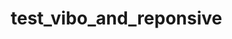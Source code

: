 # test_vibo_and_reponsive

<!DOCTYPE html>
<html lang="vn,en">
<head>
    <meta charset="utf-8">
    <meta name="viewport" content="width=device-width, initial-scale=1">
    <link href="https://fonts.googleapis.com/css?family=Open+Sans|Roboto+Condensed|Work+Sans&display=swap" rel="stylesheet">
    <title>Vibo</title>
    <style type="text/css">
        *{
            margin: 0;
            padding:0;
            border: 0;
            text-decoration: none;
            box-sizing: border-box;
        }

        .clearfix:after{
            content:' ';
            display: table;
            clear: both;
        }

        p.paragraphs{
            font-size: 14px;
            font-weight: normal;
            line-height: 27px;
        }

        h2.heading_2{
            font-size: 30px;
            font-weight: normal;
            font-family: 'Open Sans', sans-serif;
            line-height: 60px;
            color: #233148;
        }

        li{
            list-style: none;
        }

        #hero{
            height: 1000px;
            background: linear-gradient(to bottom, #0abdf2, #0ed0f0);
            background-image: url(image/ware.png), url(image/phone.png), url(image/BG.png);
            background-repeat: no-repeat, no-repeat, no-repeat;
            background-position: center bottom, center bottom -89px, center center;
            background-size: 101% auto, auto, cover;
        }
        /*Container*/
        div.container{
            max-width: 1170px;
            margin: 0px auto;
        }
        /*Header*/
        #hero #header{
            height: 50px;
            padding-top: 46px;
        }

        #hero #header >a{
            float: left;
        }

        #hero #header >ul{
            float: right;
        }

        #hero #header >ul >li{
            display: inline-block;
        }

        #hero #header ul li a{
            font-family: 'Roboto Condensed', sans-serif;
            display: block;
            color: white;
            font-size: 16px;
            line-height: 44px;
            padding:0 20px;
        }

        #hero #header ul li a:hover{
            text-decoration: underline;
        }
        /*Intro*/
        #hero #intro h1,
        #hero #intro h2{
            color: white;
        }

        #hero #intro h1{
            margin-top: 115px;
            text-align: center;
            font-size: 45px;
            line-height: 60px;
            padding: 0px 300px;
            font-family: 'Work Sans', sans-serif;
            font-weight: normal;
        }

        #hero #intro h2{
            text-align: center;
            font-family: 'Open Sans', sans-serif;
            font-weight: normal;
            font-size: 15px;
            line-height: 28px;
            padding:0px 300px;
            margin-top: 20px;
        }
        /*LINK*/
        #hero #link{
            text-align: center;
            margin-top: 58px;
        }

        #hero #link a{
            display: inline-block;
            height: 40px;
            line-height: 40px;
            color: #233148;
            padding: 0px 30px;
            border: 1px solid white;
            border-radius: 6px;
        }

        #hero #link a:first-child{
            background-color: white;
        }

        #hero #link a:nth-child(2){
            color: white;
        }
        /*App-datail*/
        #app-detail{
            background-color: #fafafc;
            padding-bottom: 144px;
        }

        #app-detail div.container >img{
            float: left;
            margin-left: 108px;
            margin-top: 284px;
        }

        #app-detail div.container > div{
            float: right;
            width: 800px;
            margin-top: 114px;
            position: relative;
        }

        #app-detail div.container > div > div{
            padding: 30px;
            width: 270px;
            background-color: white;
            box-shadow: /*Spread*/0px /*Disance*/6px /*Size*/9px rgba(35, 39, 47, 0.1);
            position: absolute;
        }

        #app-detail div.container > div > div:nth-child(1){
            left: 139px;
        }

        #app-detail div.container > div > div:nth-child(2){
            top: 97px;
            left: 469px;
        }

        #app-detail div.container > div > div:nth-child(3){
            top: 394px;
            left: 72px;
        }

        #app-detail div.container > div > div:nth-child(4){
            top: 518px;
            left: 442px;
        }

        #app-detail div.container > div > div > img{
            display: block;
            margin: 28px auto 15px auto;
        }

        #app-detail div.container > div > div h3{
            text-align: center;
            font-family: 'Roboto Condensed', sans-serif;
            font-size: 14px;
            font-weight: normal;
            line-height: 27px;
            color: #233148; 
            padding: 10px 0px;
        }

        #app-detail div.container > div > div p{
            text-align: center;
            color: #6a6d89;
        }
        /*STABLE*/
        #stable{
            padding: 110px 0px;
            height: 626px;
            background-color: white;
        }

        #stable div.container > div{
            width: 472px;
            float: left;
        }

        #stable div.container > div > h2{
            text-align: right;
            margin-bottom: 31px;/*(lấy khoảng cách h2 lineheight-fontsize(60-30=30/2=15),lấy khoảng cách p lineheight-fontsize(27-14=13/2=6),(15=6=21,rồi lấy khoảng cách đo đc =52,52-21=31))
*/      }

        #stable div.container > div > p{
            text-align: right;
            color: #6a6d89;
            margin-bottom: 52px;/*(lấy khoảng cách p lineheight-fontsize(27-14=13/2=6),đo tới cái div của a khoảng cách bằng 58, lấy 58-6=52)*/
        }

        #stable div.container > div > div{
            text-align: right;
        }

        #stable div.container > div > div > a{
            display: inline-block;
            padding: 0px 43px;
            font-size: 15px;
            font-weight: normal;
            height: 50px;
            line-height: 50px;
            background-color: #33d2fd;
            border-radius: 6px;
            color: white;
        }

        ul#stable-list{
            width: 570px;
            float: right;
        }

        ul#stable-list > li{
            margin-bottom: 20px;
            box-shadow: /*Spread*/0px /*Disance*/6px /*Size*/9px rgba(35, 39, 47, 0.1);
            min-height: 75px;
            transition: background-color 1s ease-in, height 0.5s ease-in;
        }

        ul#stable-list > li >a{
            display: block;
            height: 75px;
            line-height: 75px;
            /*background-color: white;*/
            color: #3e485a;
            padding-left: 90px;
            background-repeat: no-repeat;
            background-position: 32px center;
        }

        ul#stable-list  > li:nth-child(1) > a{
            background-image: url(image/icons/love.png);
        }

        ul#stable-list  > li:nth-child(2) > a{
            background-image: url(image/icons/mouse.png);
            background-position: 38px center;
        }

        ul#stable-list  > li:nth-child(3) > a{
            background-image: url(image/icons/briefcase.png);
        }

        ul#stable-list  > li:nth-child(4) > a{
            background-image: url(image/icons/pencil.png);
        }

        ul#stable-list > li > p {
            display: none;
            color: white;
            padding: 0px 90px 30px 90px;

        }

        ul#stable-list li:hover{
            background-color: #33d2fd;
        }

        ul#stable-list li:hover > p{
            display: block;

        }
        /*FREATURES*/
        #freatures{
            background-color: #fafafc;
            padding: 70px 0px;
        }

        #freatures div.container > img {
            float: left;
            display: block;
        }

        #freatures div.container > div {
            width: 470px;
            float: right;
        }

        #freatures div.container > div > h2{
            text-align: left;
            padding-left: 35px;
        }

        #freatures div.container > div  ul li{
            background: transparent url(image/icons/checked.png) no-repeat left center;
            padding-left: 35px;
            font-size: 15px;
            font-weight: normal;
            line-height: 45px;
            color: #233148;
        }

        #freatures div.container > div p{
            text-align: left;
            margin-top: 32px;
        }
        /*GET-APP*/
        #get-app {
            background: linear-gradient(to bottom, #0abdf2, #0ed0f0);
            background: url(image/BG.png) no-repeat center center;
            padding: 110px 0px;
            position: relative;
        }

        #get-app div.container > img{
            float: left;
            margin-left: 175px;
        }

        #get-app div.container > div#get-app-info{
            float: right;
            width: 470px;
            margin-right: 100px;
        }

        #get-app div.container > div#get-app-info >h2{
            text-align: left;
            color: #233148;
            font-family: 'Open Sans', sans-serif;
            font-size: 30px;
            font-weight: normal;
            line-height: 60px;
            margin-top: 155px;
            margin-bottom: 20px;
        }

        #get-app div.container > div#get-app-info >p{
            text-align: left;
            color: white;
            margin-bottom: 60px;
        }

        #get-app div.container > div#get-app-info div a{
            padding-right: 37px;
        }

        #get-app div.container a#get-app-btn{
            display: inline-block;
            text-align: center;
            background: linear-gradient( to bottom, #fc6573, #f8447b);
            width: 370px;
            height: 70px;
            text-transform: uppercase;
            font-size: 20px;
            font-weight: normal;
            line-height: 70px;
            color: white;
            position: absolute;
            bottom: -35px;
            left: 50%;
            margin-left: -185px;
            box-shadow: 0px 11px 29px rgba(225, 7, 95, 0.2)
        }
        /*LINKS*/
        #links{
            padding-top: 140px;
            padding-bottom: 40px;
        }

        #links div.container > div{
            float: left;
            width: 170px;
            margin-right: 32px;
        }

        #links div.container > div:first-child{
            margin-left: 200px;
        }

        #links div.container div h4{
            font-family: 'Open Sans', sans-serif;
            font-size: 15px;
            font-weight: normal;
            line-height: 27px;
            color: #233148;
            margin-bottom: 17px;
        }

        #links div.container > div ul li a{
            display: block;
            font-size: 14px;
            font-weight: normal;
            line-height: 27px;
            color: #6a6d89;
        }

        #links div.container > div ul li a:hover{
            color: black;
        }
        /*GET-IN-TOUCH*/
        #get-in-touch{
            padding-top: 40px;/*(dòng 396(uầy cái này hơi khó giải thích-tuy ở chung một div nhưng nó chia ra một khoảng trắng lớn(là 80px chỗ khoảng trắng).Nếu mà là một trang web khi các bạn scoll thì cái khoảng mà các bạn đặt mỗi cái 40px(bottom=40px-top=40px cho mỗi element)nó sẽ tạo ra một khoảng trắng 40px giúp cái elemet đó nhìn rõ hơn(nếu không chia 2 khoảng trắng or nếu các bạn đặt element trên or dưới là 80px thì khi trang web hoạt động, scoll trang nó sẽ gấy ra sự khó chịu cho người xem) ))*/
            padding-bottom: 87px;
        }

        #get-in-touch div.container h2{
            text-align: center;
            margin-bottom: 7px;

        }

        #get-in-touch div.container p{
            text-align: center;
            color: #6a6d89;
            margin-bottom: 68px;

        }

        #get-in-touch div.container form{
            text-align: center;
        }

        #get-in-touch div.container form > input{
            display: inline-block;
            width: 568px;
            height: 50px;
            background-color: #f6f7fb;
            border: none;
            font-size: 14px;
            padding: 0px 18px;
        }

        #get-in-touch div.container form > input:focus{/*(làm mất viền của input)*/
            outline: none;
        }

        #get-in-touch div.container form > button{
            display: inline-block;
            width: 170px;
            height: 50px;
            background-color: #33d2fd;
            color: #233148;
            font-size: 15px;
            font-weight: normal;
            line-height: 50px;
            border: none;
            cursor: pointer;
            margin-left: 32px;
        }
        /*FOOTER*/
        #footer{
            background-color: #233148;
        }

        #footer div.container p{
            float: left;
            font-size: 14px;
            line-height: 100px;
            color: white;
        }

        #footer div.container  ul{
            float: right;
        }

        #footer div.container  ul li{
            display: inline-block;
            line-height: 100px;
        }

        #footer div.container  ul li a{
            display: block;
            padding: 0 22px;
        }

        #footer div.container  ul li a:hover img{
            transform: scale(1);
            transition: transform 0.3s ease-in;
        }

        /*--RESPONSIVE--*/
        /*> 960px screen*/
        @media screen and (min-width: 960px) and (max-width: 1169px){
            .container{
                padding-left: 15px;
                padding-right: 15px;
            }
            /*HERO*/
            #hero #header > a{
                padding-left: 20px;
            }

            #hero #intro h1 {
                margin-top: 50px;
                text-align: center;
                font-size: 45px;
                line-height: 60px;
                font-family: 'Work Sans', sans-serif;
                font-weight: normal;
                padding: 0px;
            }
            /*APP_DETAIL*/
            #app-detail {
                background-color: #fafafc;
                padding-bottom: 210px;
            }

            #app-detail div.container >img {
                float: left;
                margin-left: 30px;
                margin-top: 70px;
            }

            #app-detail div.container > div {
                float: right;
                width: 555px;
                margin-top: 60px;
                position: relative;
            }

            #app-detail div.container > div > div {
                padding: 30px;
                width: 230px;
                background-color: white;
                box-shadow: /*Spread*/0px /*Disance*/6px /*Size*/9px rgba(35, 39, 47, 0.1);
                position: absolute;
            }

            #app-detail div.container > div > div:nth-child(1) {
                left: 0px;
                top: 0px;
            }

            #app-detail div.container > div > div:nth-child(2) {
                top: 69px;
                left: 279px;
            }

            #app-detail div.container > div > div:nth-child(3) {
                top: 377px;
                left: -42px;
            }

            #app-detail div.container > div > div:nth-child(4) {
                top: 450px;
                left: 313px;
            }
            /*STABLE*/
            #stable {
                padding: 80px 0px;
                height: 581px;
                background-color: white;
            }

            #stable div.container > div {
                width: 327px;
                float: left;
            }

            #stable div.container > div > h2 {
                text-align: center;
                margin-bottom: 31px;
            }

            #stable div.container > div > p {
                text-align: center;
                color: #6a6d89;
                margin-bottom: 52px;
            }

            #stable div.container > div > div {
                text-align: center;
            }

            ul#stable-list {
                width: 540px;
                float: right;
            }
            /*FREATURES*/
            #freatures div.container > img {
                float: left;
                display: block;
                height: 300px;
            }

            #freatures div.container > div {
                width: 420px;
                float: right;
            }
            /*GET-APP*/
            #get-app{
                padding-bottom: 110px;
            }

            #get-app div.container > img {
                float: left;
                margin-left: 15px;
            }

            #get-app div.container > div#get-app-info {
                float: right;
                width: 430px;
                margin-right: 100px;
            }
            /*LINKS*/
            #links div.container > div:first-child {
                margin-left: 117px;
            }

        }

        @media screen and (min-width: 768px) and (max-width: 959px){
            /*HERO*/
            #hero {
                height: 940px;
                background: linear-gradient(to bottom, #0abdf2, #0ed0f0);
                background-image: url(image/ware.png), url(image/phone.png), url(image/BG.png);
                background-repeat: no-repeat, no-repeat, no-repeat;
                background-position: center bottom, center bottom -89px, center center;
                background-size: 100% auto, auto, cover;
}

            #hero #header > a{
                padding-left: 20px;
            }

            #hero #intro h1 {
                margin-top: 60px;
                text-align: center;
                font-size: 45px;
                padding: 0px;
                line-height: 60px;
                font-family: 'Work Sans', sans-serif;
                font-weight: normal;
            }

            #hero #intro h2 {
                text-align: center;
                font-family: 'Open Sans', sans-serif;
                font-weight: normal;
                font-size: 15px;
                line-height: 28px;
                margin-top: 20px;
                padding: 0px;
            }
            /*APP-DETAIL*/
            #app-detail {
                background-color: #fafafc;
                padding-bottom: 560px;
            }

            #app-detail div.container >img {
                display: none;
            }

            #app-detail div.container > div {
                padding-top: 20px;
                position: relative;
                margin-top: 0px;
            }

            #app-detail div.container > div > div {
                padding: 10px;
                width: 520px;
                background-color: white;
                box-shadow: /*Spread*/0px /*Disance*/6px /*Size*/9px rgba(35, 39, 47, 0.1);
                position: absolute;
            }

            #app-detail div.container > div > div:nth-child(1) {
                left: 60px;
            }

            #app-detail div.container > div > div:nth-child(2) {
                top: 160px;
                left: 132px;
            }

            #app-detail div.container > div > div:nth-child(3) {
                top: 300px;
                left: 210px;
            }

            #app-detail div.container > div > div:nth-child(4) {
                top: 440px;
                left: 280px;
            }

            #app-detail div.container > div > div > img {
                display: block;
                margin: 35px 10px 0px auto;
                float: left;
            }

            #app-detail div.container > div > div h3 {
                text-align: center;
                font-family: 'Roboto Condensed', sans-serif;
                font-weight: normal;
                font-size: 20px;
                line-height: 27px;
                color: #233148;
                padding: 10px 0px;
            }

            #app-detail div.container > div > div p {
                text-align: left;
                color: #6a6d89;
            }
            /*STABLE*/
            #stable {
                padding: 20px 0px;
                height: 710px;
                background-color: white;
            }

            #stable div.container > div {
                width: auto; 
                float: none; 
            }

            #stable div.container > div > h2 {
                text-align: center;
                margin-bottom: 20px;
            }

            #stable div.container > div > p {
                text-align: center;
                color: #6a6d89;
                margin-bottom: 20px;
                padding: 0px 20px;
            }

            #stable div.container > div > div {
                text-align: center;
            }

            ul#stable-list {
                width: 730px;
                margin-left: 20px;
                float: none;
                margin-top: 20px;
            }

            ul#stable-list > li {
                margin-bottom: 20px;
                box-shadow: /*Spread*/0px /*Disance*/6px /*Size*/9px rgba(35, 39, 47, 0.1);
                min-height: 75px;
                transition: background-color 1s ease-in, height 0.5s ease-in;
            }
            /*FREATURES*/
            #freatures {
                background-color: #fafafc;
                padding: 20px 0px;
            }

            #freatures div.container > img {
                width: 440px;
                display: block;
                margin: 0px 170px;
            }

            #freatures div.container > div {
                width: auto;
                float: none;
            }

            #freatures div.container > div > h2 {
                text-align: center;
                padding-left: 0px;
            }

            #freatures div.container > div ul li {
                background: transparent url(image/icons/checked.png) no-repeat left center;
                padding-left: 35px;
                font-size: 15px;
                font-weight: normal;
                line-height: 45px;
                color: #233148;
                margin-left: 325px;
            }

            #freatures div.container > div p {
                text-align: center;
                margin-top: 20px;
                padding: 0px 20px;
            }
            /*GET-APP*/
            #get-app {
                background: linear-gradient(to bottom, #0abdf2, #0ed0f0);
                background: url(image/BG.png) no-repeat center center;
                padding: 20px 0px;
                position: relative;
            }

            #get-app div.container > img {
                float: none;
                margin-left: 175px;
                padding-top: 10px;
                display: none;
            }

            #get-app div.container > div#get-app-info {
                float: none; 
                width: auto; 
                margin-right: 0px; 
            }

            #get-app div.container > div#get-app-info >h2 {
                text-align: center;
                color: #233148;
                font-family: 'Open Sans', sans-serif;
                font-size: 30px;
                font-weight: normal;
                line-height: 60px;
                margin-top: 20px;
                margin-bottom: 20px;
            }

            #get-app div.container > div#get-app-info >p {
                text-align: center;
                color: white;
                margin-bottom: 20px;
                padding: 0px 20px;
            }

            #get-app div.container > div#get-app-info div{
                text-align: center;
                padding-bottom: 40px;
            }

            #get-app div.container > div#get-app-info div a {
                padding-right: 37px;
            }
            /*LINKS*/
            #links {
                padding-top: 100px;
                padding-bottom: 0px;
            }

            #links div.container > div:first-child {
                margin-left: 31px;
            }

            #links div.container > div {
                float: left;
                width: 130px;
                margin-right: 0px;
                margin: 0px 31px;
            }

            #links div.container div h4 {
                font-family: 'Open Sans', sans-serif;
                font-size: 15px;
                font-weight: normal;
                line-height: 27px;
                color: #233148;
                margin-bottom: 17px;
            }
            /*GET-IN-TOUCH*/
            #get-in-touch div.container form > input {
                display: inline-block;
                width: 550px;
                height: 50px;
                background-color: #f6f7fb;
                border: none;
                font-size: 14px;
                padding: 0px 18px;
            }
        }
    </style>
</head>
<body>
    <div id="hero">
        <div class="container">
            <div id="header">
                <a href="#">
                    <img src="image/Logo.png"/>
                </a>
                <ul>
                    <li><a href="#">Home</a></li>
                    <li><a href="#">About</a></li>
                    <li><a href="#">Apps</a></li>
                    <li><a href="#">Info</a></li>
                </ul>
            </div>
            <div class="clearfix"></div>
            <div id="intro">
                <h1>Chosse a better way to represent your app</h1>
                <h2>Lorem ipsum dolor sit amet consectetur adipisicing elit!</h2>
            </div>
                <div id="link">
                <a href="#">Download Free</a>
                <a href="#">Contact Us</a>
                </div>
        </div>
    </div>
            <div id="app-detail">
                <div class="container">
                    <img src="image/phone.png"/>
                    <div>
                        <div>
                            <img src="image/icons/maket.png"/>
                            <h3 class="heading_3">First 7 Days free</h3>
                            <p class="paragraphs">Lorem ipsum dolor sit amet consectetur adipisicing elit Lorem ipsum dolor sit amet consectetur adipisicing elit</p>
                        </div>
                        <div>
                            <img src="image/icons/text.png"/>
                            <h3 class="heading_3">Fully Support</h3>
                            <p class="paragraphs">Lorem ipsum dolor sit amet consectetur adipisicing elit! Lorem ipsum dolor sit amet consectetur adipisicing elit</p>
                        </div>
                        <div>
                            <img src="image/icons/paint.png"/>
                            <h3 class="heading_3">Modern Flat Design</h3>
                            <p class="paragraphs">Lorem ipsum dolor sit amet consectetur adipisicing elit! Lorem ipsum dolor sit amet consectetur adipisicing elit</p>
                        </div>
                        <div>
                            <img src="image/icons/phones.png"/>
                            <h3 class="heading_3">User Friendly</h3>
                            <p class="paragraphs">Lorem ipsum dolor sit amet consectetur adipisicing elit! Lorem ipsum dolor sit amet consectetur adipisicing elit</p>
                        </div>
                    </div>
                </div>
                <div class="clearfix"></div>
            </div>
            <div>
                <div id="stable">
                    <div class="container">
                        <div>
                            <h2 class="heading_2">Stable And ready</h2>
                            <p class="paragraphs">Lorem ipsum dolor sit amet consectetur adipisicing elitLorem ipsum dolor sit amet consectetur adipisicing elit Lorem ipsum dolor sit amet consectetur adipisicing elit Lorem ipsum dolor sit amet consectetur adipisicing elit</p>
                        <div>
                            <a href="#">Download Free</a>
                        </div>
                        </div>
                            <ul id="stable-list">
                                <li>
                                    <a href="#">Made With Love</a>
                                    <p class="paragraphs">Lorem ipsum dolor sit amet consectetur adipisicing elitLorem ipsum dolor consectetur adipisicing elitLorem ipsum dolor</p>
                                </li>
                                <li>
                                    <a href="#">Free of Use</a>
                                    <p class="paragraphs">Lorem ipsum dolor sit amet consectetur adipisicing elitLorem ipsum dolor consectetur adipisicing elitLorem ipsum dolor</p>
                                </li>
                                <li>
                                    <a href="#">Fully Support Avaliable</a>
                                    <p class="paragraphs">Lorem ipsum dolor sit amet consectetur adipisicing elitLorem ipsum dolor consectetur adipisicing elitLorem ipsum dolor</p>
                                </li>
                                <li>
                                    <a href="#">Flat and Modem Ui & Ux</a>
                                    <p class="paragraphs">Lorem ipsum dolor sit amet consectetur adipisicing elitLorem ipsum dolor consectetur adipisicing elitLorem ipsum dolor</p>
                                </li>
                            </ul>
                    </div>
                </div>
        <div id="freatures">
            <div class="container">
                <img src="image/code.png"/>
                <div>
                    <h2 class="heading_2">Everything You Need</h2>
                    <ul>
                        <li>Android</li>
                        <li>Iphone</li>
                    </ul>
                    <p class="paragraphs">Lorem ipsum dolor sit amet consectetur adipisicing elitLorem ipsum dolor Lorem ipsum dolor sit amet consectetur adipisicing elit Lorem ipsum dolor sit amet consectetur adipisicing elit Lorem ipsum dolor sit amet consectetur adipisicing elit!</p>
                </div>
            </div>
            <div class="clearfix"></div>
        </div>
        <div id="get-app">
            <div class="container">
                <img src="image/phone.png">
                <div id="get-app-info">
                    <h2 class="heading_2">Now Avalible</h2>
                    <p class="paragraphs">Lorem ipsum dolor sit amet consectetur adipisicing elitLorem ipsum dolor Lorem ipsum dolor sit amet consectetur adipisicing elit Lorem ipsum dolor sit amet consectetur adipisicing elit</p>
                    <div>
                        <a href="#"><img src="image/icons/appstore.png"></a>
                        <a href="#"><img src="image/icons/googleplay.png"></a>
                    </div>
                </div>
                    <a id="get-app-btn" href="#">Get The App Today</a>
            </div>
            <div class="clearfix"></div>
        </div>
        <div id="links">
            <div class="container">
                <div>
                    <h4>Company</h4>
                    <ul>
                        <li><a href="#">Home</a></li>
                        <li><a href="#">Jobs</a></li>
                        <li><a href="#">Press</a></li>
                    </ul>
                </div>
                <div>
                    <h4>Development</h4>
                    <ul>
                        <li><a href="#">IOS</a></li>
                        <li><a href="#">Android</a></li>
                    </ul>
                </div>
                <div>
                    <h4>Community</h4>
                    <ul>
                        <li><a href="#">Social</a></li>
                        <li><a href="#">Forum</a></li>
                        <li><a href="#">Contact</a></li>
                        <li><a href="#">FAQ</a></li>
                    </ul>
                </div>
                <div>
                    <h4>Info</h4>
                    <ul>
                        <li><a href="#">Terms of Service</a></li>
                        <li><a href="#">Privacy Policy</a></li>
                    </ul>
                </div>
            </div>
        </div>
        <div class="clearfix"></div>
        <div id="get-in-touch">
            <div class="container">
                <h2 class="heading_2">Get In Touch</h2>
                <p class="paragraphs">Lorem ipsum dolor sit amet consectetur adipisicing elitLorem ipsum dolor</p>
                <form>
                    <input type="text" name="email">
                    <button type="submit">Count Me In</button>
                </form>
            </div>
        </div>
        <div id="footer">
            <div class="container">
                <p>&copy; 2018 - Appo,All Right Reserved</p>
                <ul>
                    <li><a href="#"><img src="image/icons/Facebook.png"/></a></li>
                    <li><a href="#"><img src="image/icons/Twitter.png"/></a></li>
                    <li><a href="#"><img src="image/icons/Dribble.png"/></a></li>
                    <li><a href="#"><img src="image/icons/Google.png"/></a></li>
                    <li><a href="#"><img src="image/icons/Youtube.png"/></a></li>
                </ul>
            </div>
            <div class="clearfix"></div>
        </div>
</body>
</html>
